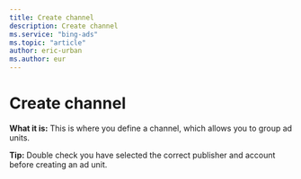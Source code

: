 ```yaml
---
title: Create channel
description: Create channel
ms.service: "bing-ads"
ms.topic: "article"
author: eric-urban
ms.author: eur
---
```


# Create channel

**What it is:** This is where you define a channel, which allows you to group ad units.

**Tip:** Double check you have selected the correct publisher and account before creating an ad unit.


